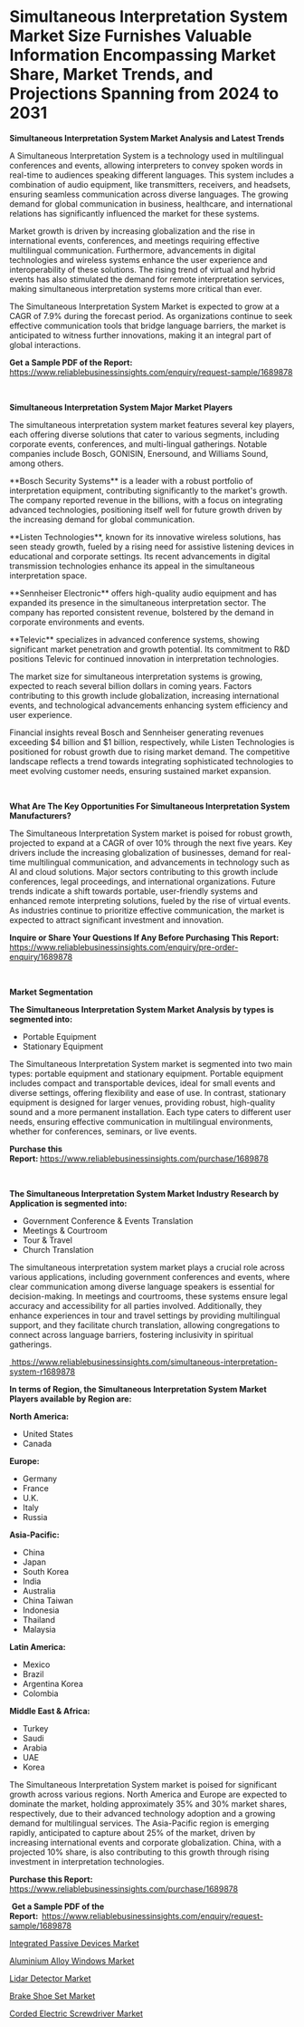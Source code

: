<p><h1>Simultaneous Interpretation System Market Size Furnishes Valuable Information Encompassing Market Share, Market Trends, and Projections Spanning from 2024 to 2031</h1></p><p><strong>Simultaneous Interpretation System Market Analysis and Latest Trends</strong></p>
<p><p>A Simultaneous Interpretation System is a technology used in multilingual conferences and events, allowing interpreters to convey spoken words in real-time to audiences speaking different languages. This system includes a combination of audio equipment, like transmitters, receivers, and headsets, ensuring seamless communication across diverse languages. The growing demand for global communication in business, healthcare, and international relations has significantly influenced the market for these systems.</p><p>Market growth is driven by increasing globalization and the rise in international events, conferences, and meetings requiring effective multilingual communication. Furthermore, advancements in digital technologies and wireless systems enhance the user experience and interoperability of these solutions. The rising trend of virtual and hybrid events has also stimulated the demand for remote interpretation services, making simultaneous interpretation systems more critical than ever.</p><p>The Simultaneous Interpretation System Market is expected to grow at a CAGR of 7.9% during the forecast period. As organizations continue to seek effective communication tools that bridge language barriers, the market is anticipated to witness further innovations, making it an integral part of global interactions.</p></p>
<p><strong>Get a Sample PDF of the Report:&nbsp;</strong> <a href="https://www.reliablebusinessinsights.com/enquiry/request-sample/1689878?utm_campaign=75&utm_medium=2&utm_source=Github&utm_content=ia&utm_term=17102024&utm_id=simultaneous-interpretation-system">https://www.reliablebusinessinsights.com/enquiry/request-sample/1689878</a></p>
<p>&nbsp;</p>
<p><strong>Simultaneous Interpretation System Major Market Players</strong></p>
<p><p>The simultaneous interpretation system market features several key players, each offering diverse solutions that cater to various segments, including corporate events, conferences, and multi-lingual gatherings. Notable companies include Bosch, GONISIN, Enersound, and Williams Sound, among others.</p><p>**Bosch Security Systems** is a leader with a robust portfolio of interpretation equipment, contributing significantly to the market's growth. The company reported revenue in the billions, with a focus on integrating advanced technologies, positioning itself well for future growth driven by the increasing demand for global communication.</p><p>**Listen Technologies**, known for its innovative wireless solutions, has seen steady growth, fueled by a rising need for assistive listening devices in educational and corporate settings. Its recent advancements in digital transmission technologies enhance its appeal in the simultaneous interpretation space.</p><p>**Sennheiser Electronic** offers high-quality audio equipment and has expanded its presence in the simultaneous interpretation sector. The company has reported consistent revenue, bolstered by the demand in corporate environments and events.</p><p>**Televic** specializes in advanced conference systems, showing significant market penetration and growth potential. Its commitment to R&D positions Televic for continued innovation in interpretation technologies.</p><p>The market size for simultaneous interpretation systems is growing, expected to reach several billion dollars in coming years. Factors contributing to this growth include globalization, increasing international events, and technological advancements enhancing system efficiency and user experience.</p><p>Financial insights reveal Bosch and Sennheiser generating revenues exceeding $4 billion and $1 billion, respectively, while Listen Technologies is positioned for robust growth due to rising market demand. The competitive landscape reflects a trend towards integrating sophisticated technologies to meet evolving customer needs, ensuring sustained market expansion.</p></p>
<p>&nbsp;</p>
<p><strong>What Are The Key Opportunities For Simultaneous Interpretation System Manufacturers?</strong></p>
<p><p>The Simultaneous Interpretation System market is poised for robust growth, projected to expand at a CAGR of over 10% through the next five years. Key drivers include the increasing globalization of businesses, demand for real-time multilingual communication, and advancements in technology such as AI and cloud solutions. Major sectors contributing to this growth include conferences, legal proceedings, and international organizations. Future trends indicate a shift towards portable, user-friendly systems and enhanced remote interpreting solutions, fueled by the rise of virtual events. As industries continue to prioritize effective communication, the market is expected to attract significant investment and innovation.</p></p>
<p><strong>Inquire or Share Your Questions If Any Before Purchasing This Report:</strong> <a href="https://www.reliablebusinessinsights.com/enquiry/pre-order-enquiry/1689878?utm_campaign=75&utm_medium=2&utm_source=Github&utm_content=ia&utm_term=17102024&utm_id=simultaneous-interpretation-system">https://www.reliablebusinessinsights.com/enquiry/pre-order-enquiry/1689878</a></p>
<p>&nbsp;</p>
<p><strong>Market Segmentation</strong></p>
<p><strong>The Simultaneous Interpretation System Market Analysis by types is segmented into:</strong></p>
<p><ul><li>Portable Equipment</li><li>Stationary Equipment</li></ul></p>
<p><p>The Simultaneous Interpretation System market is segmented into two main types: portable equipment and stationary equipment. Portable equipment includes compact and transportable devices, ideal for small events and diverse settings, offering flexibility and ease of use. In contrast, stationary equipment is designed for larger venues, providing robust, high-quality sound and a more permanent installation. Each type caters to different user needs, ensuring effective communication in multilingual environments, whether for conferences, seminars, or live events.</p></p>
<p><strong>Purchase this Report:&nbsp;</strong><a href="https://www.reliablebusinessinsights.com/purchase/1689878?utm_campaign=75&utm_medium=2&utm_source=Github&utm_content=ia&utm_term=17102024&utm_id=simultaneous-interpretation-system">https://www.reliablebusinessinsights.com/purchase/1689878</a></p>
<p>&nbsp;</p>
<p><strong>The Simultaneous Interpretation System Market Industry Research by Application is segmented into:</strong></p>
<p><ul><li>Government Conference & Events Translation</li><li>Meetings & Courtroom</li><li>Tour & Travel</li><li>Church Translation</li></ul></p>
<p><p>The simultaneous interpretation system market plays a crucial role across various applications, including government conferences and events, where clear communication among diverse language speakers is essential for decision-making. In meetings and courtrooms, these systems ensure legal accuracy and accessibility for all parties involved. Additionally, they enhance experiences in tour and travel settings by providing multilingual support, and they facilitate church translation, allowing congregations to connect across language barriers, fostering inclusivity in spiritual gatherings.</p></p>
<p><a href="https://www.reliablebusinessinsights.com/simultaneous-interpretation-system-r1689878?utm_campaign=75&utm_medium=2&utm_source=Github&utm_content=ia&utm_term=17102024&utm_id=simultaneous-interpretation-system">&nbsp;https://www.reliablebusinessinsights.com/simultaneous-interpretation-system-r1689878</a></p>
<p><strong>In terms of Region, the Simultaneous Interpretation System Market Players available by Region are:</strong></p>
<p>
    <p> <strong> North America: </strong>
        <ul>
            <li>United States</li>
            <li>Canada</li>
        </ul>
        </p> 
    <p> <strong> Europe: </strong>
        <ul>
            <li>Germany</li>
            <li>France</li>
            <li>U.K.</li>
            <li>Italy</li>
            <li>Russia</li>
        </ul>
        </p> 
    <p> <strong> Asia-Pacific: </strong>
        <ul>
            <li>China</li>
            <li>Japan</li>
            <li>South Korea</li>
            <li>India</li>
            <li>Australia</li>
            <li>China Taiwan</li>
            <li>Indonesia</li>
            <li>Thailand</li>
            <li>Malaysia</li>
        </ul>
        </p> 
    <p> <strong> Latin America: </strong>
        <ul>
            <li>Mexico</li>
            <li>Brazil</li>
            <li>Argentina Korea</li>
            <li>Colombia</li>
        </ul>
        </p> 
    <p> <strong> Middle East & Africa: </strong>
        <ul>
            <li>Turkey</li>
            <li>Saudi</li>
            <li>Arabia</li>
            <li>UAE</li>
            <li>Korea</li>
        </ul>
    </p>
    </p>
<p><p>The Simultaneous Interpretation System market is poised for significant growth across various regions. North America and Europe are expected to dominate the market, holding approximately 35% and 30% market shares, respectively, due to their advanced technology adoption and a growing demand for multilingual services. The Asia-Pacific region is emerging rapidly, anticipated to capture about 25% of the market, driven by increasing international events and corporate globalization. China, with a projected 10% share, is also contributing to this growth through rising investment in interpretation technologies.</p></p>
<p><strong>Purchase this Report: </strong><a href="https://www.reliablebusinessinsights.com/purchase/1689878?utm_campaign=75&utm_medium=2&utm_source=Github&utm_content=ia&utm_term=17102024&utm_id=simultaneous-interpretation-system">https://www.reliablebusinessinsights.com/purchase/1689878</a></p>
<p>&nbsp;<strong>Get a Sample PDF of the Report:&nbsp;&nbsp;</strong><a href="https://www.reliablebusinessinsights.com/enquiry/request-sample/1689878?utm_campaign=75&utm_medium=2&utm_source=Github&utm_content=ia&utm_term=17102024&utm_id=simultaneous-interpretation-system">https://www.reliablebusinessinsights.com/enquiry/request-sample/1689878</a></p>
<p><strong></strong></p>
<p><p><a href="https://issuu.com/reportprime-2/docs/integrated-passive-devices-market-s_32723694b9a18c?utm_campaign=75&utm_medium=2&utm_source=Github&utm_content=ia&utm_term=17102024&utm_id=simultaneous-interpretation-system">Integrated Passive Devices Market</a></p><p><a href="https://www.linkedin.com/pulse/global-aluminium-alloy-windows-market-forecast-2024-2031-trends-gxcpe?utm_campaign=75&utm_medium=2&utm_source=Github&utm_content=ia&utm_term=17102024&utm_id=simultaneous-interpretation-system">Aluminium Alloy Windows Market</a></p><p><a href="https://github.com/taketakyriffecd/Market-Research-Report-List-1/blob/main/lidar-detector-market.md?utm_campaign=75&utm_medium=2&utm_source=Github&utm_content=ia&utm_term=17102024&utm_id=simultaneous-interpretation-system">Lidar Detector Market</a></p><p><a href="https://github.com/isbel3opkkem/Market-Research-Report-List-1/blob/main/brake-shoe-set-market.md?utm_campaign=75&utm_medium=2&utm_source=Github&utm_content=ia&utm_term=17102024&utm_id=simultaneous-interpretation-system">Brake Shoe Set Market</a></p><p><a href="https://issuu.com/reportprime-2/docs/corded-electric-screwdriver-market-_e922fcdd7a5a98?utm_campaign=75&utm_medium=2&utm_source=Github&utm_content=ia&utm_term=17102024&utm_id=simultaneous-interpretation-system">Corded Electric Screwdriver Market</a></p></p>